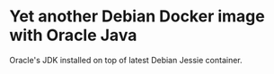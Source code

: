 # Yet another Debian Docker image with Oracle Java

Oracle's JDK installed on top of latest Debian Jessie container.
